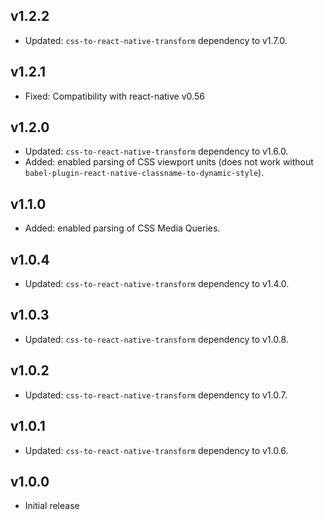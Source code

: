 ## v1.2.2

- Updated: `css-to-react-native-transform` dependency to v1.7.0.

## v1.2.1

- Fixed: Compatibility with react-native v0.56

## v1.2.0

- Updated: `css-to-react-native-transform` dependency to v1.6.0.
- Added: enabled parsing of CSS viewport units (does not work without `babel-plugin-react-native-classname-to-dynamic-style`).

## v1.1.0

- Added: enabled parsing of CSS Media Queries.

## v1.0.4

- Updated: `css-to-react-native-transform` dependency to v1.4.0.

## v1.0.3

- Updated: `css-to-react-native-transform` dependency to v1.0.8.

## v1.0.2

- Updated: `css-to-react-native-transform` dependency to v1.0.7.

## v1.0.1

- Updated: `css-to-react-native-transform` dependency to v1.0.6.

## v1.0.0

- Initial release
